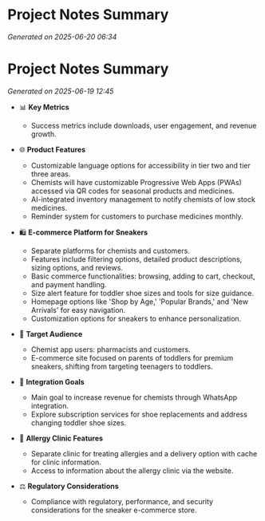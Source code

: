 # Project Notes Summary

*Generated on 2025-06-20 06:34*

# Project Notes Summary

*Generated on 2025-06-19 12:45*

- 📊 **Key Metrics**
  - Success metrics include downloads, user engagement, and revenue growth.

- 🌐 **Product Features**
  - Customizable language options for accessibility in tier two and tier three areas.
  - Chemists will have customizable Progressive Web Apps (PWAs) accessed via QR codes for seasonal products and medicines.
  - AI-integrated inventory management to notify chemists of low stock medicines.
  - Reminder system for customers to purchase medicines monthly.

- 🛍️ **E-commerce Platform for Sneakers**
  - Separate platforms for chemists and customers.
  - Features include filtering options, detailed product descriptions, sizing options, and reviews.
  - Basic commerce functionalities: browsing, adding to cart, checkout, and payment handling.
  - Size alert feature for toddler shoe sizes and tools for size guidance.
  - Homepage options like 'Shop by Age,' 'Popular Brands,' and 'New Arrivals' for easy navigation.
  - Customization options for sneakers to enhance personalization.

- 🎯 **Target Audience**
  - Chemist app users: pharmacists and customers.
  - E-commerce site focused on parents of toddlers for premium sneakers, shifting from targeting teenagers to toddlers.

- 🔄 **Integration Goals**
  - Main goal to increase revenue for chemists through WhatsApp integration.
  - Explore subscription services for shoe replacements and address changing toddler shoe sizes. 

- 🏥 **Allergy Clinic Features**
  - Separate clinic for treating allergies and a delivery option with cache for clinic information.
  - Access to information about the allergy clinic via the website. 

- ⚖️ **Regulatory Considerations**
  - Compliance with regulatory, performance, and security considerations for the sneaker e-commerce store.